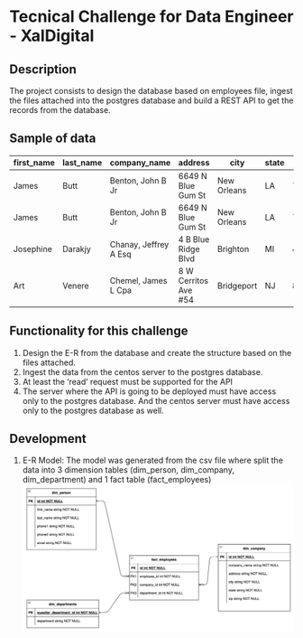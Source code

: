 # Tecnical Challenge for Data Engineer - XalDigital

## Description
The project consists to design the database based on employees file, ingest the files attached into the postgres database and build a REST API to get the records from the database.

## Sample of data
| first_name | last_name | company_name | address | city | state | zip | phone1 | phone2 | email | department |
|--------|------|------|--------|------|------|--------|------|------|--------|------|
| James | Butt | Benton, John B Jr | 6649 N Blue Gum St | New Orleans | LA | 70116 | 504-621-8927 | 504-845-1427 | jbutt@gmail.com | Sales |
| James | Butt | Benton, John B Jr | 6649 N Blue Gum St | New Orleans | LA | 70116 | 504-621-8927 | 504-845-1427 | jbutt@gmail.com | Marketing |
| Josephine | Darakjy | Chanay, Jeffrey A Esq | 4 B Blue Ridge Blvd | Brighton | MI | 48116 | 810-292-9388 | 810-374-9840 | josephine_darakjy@darakjy.org | Human Resources
| Art | Venere | Chemel, James L Cpa | 8 W Cerritos Ave #54 | Bridgeport | NJ | 8014 | 856-636-8749 | 856-264-4130 | art@venere.org | Purchasing |

## Functionality for this challenge

1. Design the E-R from the database and create the structure based on the files attached. 
2. Ingest the data from the centos server to the postgres database. 
3. At least the ‘read’ request must be supported for the API 
4. The server where the API is going to be deployed must have access only to the postgres database. And the centos server must have access only to the postgres database as well.

## Development
1. E-R Model: The model was generated from the csv file where split the data into 3 dimension tables (dim_person, dim_company, dim_department) and 1 fact table (fact_employees)  
![Modelo Entidad-Relación de Employees](Documentation/diagrama_er_employees.png)  
